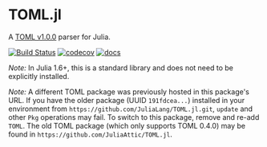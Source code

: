 # TOML.jl

A [TOML v1.0.0](https://github.com/toml-lang/toml) parser for Julia.

[![Build Status](https://github.com/JuliaLang/TOML.jl/workflows/CI/badge.svg)](https://github.com/JuliaLang/TOML.jl/actions?query=workflow%3ACI) [![codecov](https://codecov.io/gh/JuliaLang/TOML.jl/branch/master/graph/badge.svg)](https://codecov.io/gh/JuliaLang/TOML.jl)
[![docs](https://img.shields.io/badge/docs-dev-blue.svg)](https://JuliaLang.github.io/TOML.jl/dev/)

*Note:*  In Julia 1.6+, this is a standard library and does not need to be explicitly installed.

*Note:*  A different TOML package was previously hosted in this package's URL. If you have the older package (UUID `191fdcea...`) installed in your environment from `https://github.com/JuliaLang/TOML.jl.git`, `update` and other `Pkg` operations may fail. To switch to this package, remove and re-add `TOML`. The old TOML package (which only supports TOML 0.4.0) may be found in `https://github.com/JuliaAttic/TOML.jl`.
